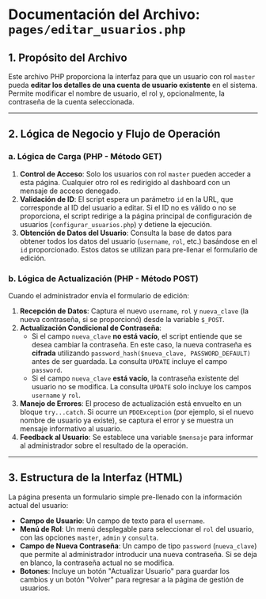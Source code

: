 # Documentación del Archivo: `pages/editar_usuarios.php`

## 1. Propósito del Archivo

Este archivo PHP proporciona la interfaz para que un usuario con rol `master` pueda **editar los detalles de una cuenta de usuario existente** en el sistema. Permite modificar el nombre de usuario, el rol y, opcionalmente, la contraseña de la cuenta seleccionada.

---

## 2. Lógica de Negocio y Flujo de Operación

### a. Lógica de Carga (PHP - Método GET)

1.  **Control de Acceso**: Solo los usuarios con rol `master` pueden acceder a esta página. Cualquier otro rol es redirigido al dashboard con un mensaje de acceso denegado.
2.  **Validación de ID**: El script espera un parámetro `id` en la URL, que corresponde al ID del usuario a editar. Si el ID no es válido o no se proporciona, el script redirige a la página principal de configuración de usuarios (`configurar_usuarios.php`) y detiene la ejecución.
3.  **Obtención de Datos del Usuario**: Consulta la base de datos para obtener todos los datos del usuario (`username`, `rol`, etc.) basándose en el `id` proporcionado. Estos datos se utilizan para pre-llenar el formulario de edición.

### b. Lógica de Actualización (PHP - Método POST)

Cuando el administrador envía el formulario de edición:

1.  **Recepción de Datos**: Captura el nuevo `username`, `rol` y `nueva_clave` (la nueva contraseña, si se proporcionó) desde la variable `$_POST`.
2.  **Actualización Condicional de Contraseña**: 
    *   Si el campo `nueva_clave` **no está vacío**, el script entiende que se desea cambiar la contraseña. En este caso, la nueva contraseña es **cifrada** utilizando `password_hash($nueva_clave, PASSWORD_DEFAULT)` antes de ser guardada. La consulta `UPDATE` incluye el campo `password`.
    *   Si el campo `nueva_clave` **está vacío**, la contraseña existente del usuario no se modifica. La consulta `UPDATE` solo incluye los campos `username` y `rol`.
3.  **Manejo de Errores**: El proceso de actualización está envuelto en un bloque `try...catch`. Si ocurre un `PDOException` (por ejemplo, si el nuevo nombre de usuario ya existe), se captura el error y se muestra un mensaje informativo al usuario.
4.  **Feedback al Usuario**: Se establece una variable `$mensaje` para informar al administrador sobre el resultado de la operación.

---

## 3. Estructura de la Interfaz (HTML)

La página presenta un formulario simple pre-llenado con la información actual del usuario:

*   **Campo de Usuario**: Un campo de texto para el `username`.
*   **Menú de Rol**: Un menú desplegable para seleccionar el `rol` del usuario, con las opciones `master`, `admin` y `consulta`.
*   **Campo de Nueva Contraseña**: Un campo de tipo `password` (`nueva_clave`) que permite al administrador introducir una nueva contraseña. Si se deja en blanco, la contraseña actual no se modifica.
*   **Botones**: Incluye un botón "Actualizar Usuario" para guardar los cambios y un botón "Volver" para regresar a la página de gestión de usuarios.

